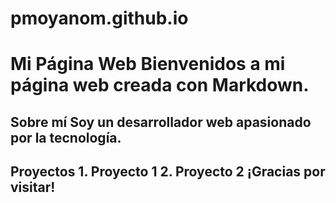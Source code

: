 ﻿# pmoyanom.github.io
# Mi Página Web Bienvenidos a mi página web creada con Markdown. 
## Sobre mí Soy un desarrollador web apasionado por la tecnología. 
## Proyectos 1. Proyecto 1 2. Proyecto 2 ¡Gracias por visitar!

